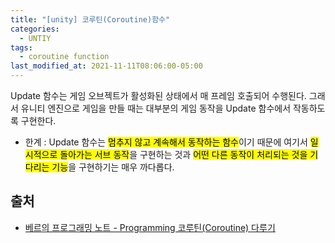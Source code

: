 ```yaml
---
title: "[unity] 코루틴(Coroutine)함수"
categories:
  - UNTIY
tags:
  - coroutine function
last_modified_at: 2021-11-11T08:06:00-05:00
---
```

Update 함수는 게임 오브젝트가 활성화된 상태에서 매 프레임 호출되어 수행된다. 그래서 유니티 엔진으로 게임을 만들 때는 대부분의 게임 동작을 Update 함수에서 작동하도록 구현한다.
- 한계 : Update 함수는 <mark>멈추지 않고 계속해서 동작하는 함수</mark>이기 때문에 여기서 <mark>일시적으로 돌아가는 서브 동작</mark>을 구현하는 것과 <mark>어떤 다른 동작이 처리되는 것을 기다리는 기능</mark>을 구현하기는 매우 까다롭다.



## 출처
- [베르의 프로그래밍 노트 - Programming 코루틴(Coroutine) 다루기](https://wergia.tistory.com/219)

